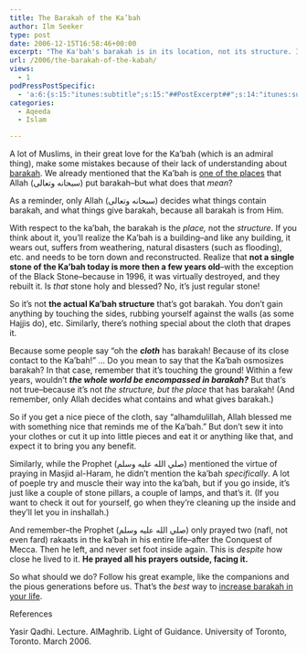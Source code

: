 ```yaml
---
title: The Barakah of the Ka’bah
author: Ilm Seeker
type: post
date: 2006-12-15T16:58:46+00:00
excerpt: "The Ka'bah's barakah is in its location, not its structure. It was virtually destroyed and rebuilt. Neither stone nor cloth benefits you. Common mistakes."
url: /2006/the-barakah-of-the-kabah/
views:
  - 1
podPressPostSpecific:
  - 'a:6:{s:15:"itunes:subtitle";s:15:"##PostExcerpt##";s:14:"itunes:summary";s:15:"##PostExcerpt##";s:15:"itunes:keywords";s:17:"##WordPressCats##";s:13:"itunes:author";s:10:"##Global##";s:15:"itunes:explicit";s:2:"No";s:12:"itunes:block";s:2:"No";}'
categories:
  - Aqeeda
  - Islam

---
```

A lot of Muslims, in their great love for the Ka&#8217;bah (which is an admiral thing), make some mistakes because of their lack of understanding about [barakah][1]. We already mentioned that the Ka&#8217;bah is [one of the places][2] that Allah (سبحانه وتعالى) put barakah&#8211;but what does that _mean_?

As a reminder, <span class="gem">only Allah (سبحانه وتعالى) decides what things contain barakah, and what things give barakah</span>, because all barakah is from Him.

With respect to the ka&#8217;bah, <span class="gem">the barakah is the <em>place,</em> not the <em>structure</em></span>. If you think about it, you&#8217;ll realize the Ka&#8217;bah is a building&#8211;and like any building, it wears out, suffers from weathering, natural disasters (such as flooding), etc. and needs to be torn down and reconstructed. Realize that **not a single stone of the Ka&#8217;bah today is more then a few years old**&#8211;with the exception of the Black Stone&#8211;because in 1996, it was virtually destroyed, and they rebuilt it. Is _that_ stone holy and blessed? No, it&#8217;s just regular stone!

So it&#8217;s not **the actual Ka&#8217;bah structure** that&#8217;s got barakah. You don&#8217;t gain anything by touching the sides, rubbing yourself against the walls (as some Hajjis do), etc. Similarly, there&#8217;s nothing special about the cloth that drapes it.

Because some people say &#8220;oh the **_cloth_** has barakah! Because of its close contact to the Ka&#8217;bah!&#8221; &#8230; Do you mean to say that the Ka&#8217;bah osmosizes barakah? In that case, remember that it&#8217;s touching the ground! Within a few years, wouldn&#8217;t **_the whole world be encompassed in barakah?_** But that&#8217;s not true&#8211;because it&#8217;s not _the structure, but the place_ that has barakah! (And remember, only Allah decides what contains and what gives barakah.)

So if you get a nice piece of the cloth, say &#8220;alhamdulillah, Allah blessed me with something nice that reminds me of the Ka&#8217;bah.&#8221; But don&#8217;t sew it into your clothes or cut it up into little pieces and eat it or anything like that, and expect it to bring you any benefit.

Similarly, while the Prophet (صلي الله عليه وسلم) mentioned the virtue of praying in Masjid al-Haram, he didn&#8217;t mention the ka&#8217;bah _specifically_. A lot of poeple try and muscle their way into the ka&#8217;bah, but if you go inside, it&#8217;s just like a couple of stone pillars, a couple of lamps, and that&#8217;s it. (If you want to check it out for yourself, go when they&#8217;re cleaning up the inside and they&#8217;ll let you in inshallah.)

And remember&#8211;the Prophet (صلي الله عليه وسلم) only prayed <span class="gem">two (nafl, not even fard) rakaats in the ka&#8217;bah in his entire life</span>&#8211;after the Conquest of Mecca. Then he left, and never set foot inside again. This is _despite_ how close he lived to it. **He prayed all his prayers outside, facing it.**

So what should we do? Follow his great example, like the companions and the pious generations before us. That&#8217;s the _best_ way to [increase barakah in your life][3].

<div id="referencesTitle">
  References
</div>

<p class="reference">
  Yasir Qadhi. Lecture. AlMaghrib. Light of Guidance. University of Toronto, Toronto. March 2006.
</p>

 [1]: /what-is-barakah/
 [2]: /places-that-contain-barakah/
 [3]: /increase-your-barakah/